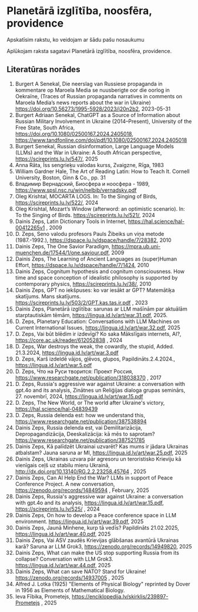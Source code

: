 #  Planetārā izglītība, noosfēra, providence
Apskatīsim rakstu, ko veidojam ar šādu pašu nosaukumu

Aplūkojam raksta sagatavi Planetārā izglītība, noosfēra, providence.
## Literatūras norādes

1.	Burgert A Senekal, Die neerslag van Russiese propaganda in kommentare op Maroela Media se nuusberigte oor die oorlog in Oekraïne, (Traces of Russian propaganda narratives in comments on Maroela Media’s news reports about the war in Ukraine) https://doi.org/10.56273/1995-5928/2023/j20n2b2, 2023-05-31
2.	Burgert Adriaan Senekal, ChatGPT as a Source of Information about Russian Military Involvement in Ukraine (2014–Present), University of the Free State, South Africa, https://doi.org/10.1080/02500167.2024.2405018, https://www.tandfonline.com/doi/pdf/10.1080/02500167.2024.2405018 
3.	Burgert Senekal, Russian disinformation, Large Language Models (LLMs) and the War in Ukraine: A South African perspective, https://scireprints.lu.lv/547/, 2025
4.	Anna Rāta, Īss sengrieķu valodas kurss, Zvaigzne, Rīga, 1983 
5.	William Gardner Hale, The Art of Reading Latin: How to Teach It. Cornell University, Boston, Ginn & Co., pp. 31 
6.	Владимир Вернадский, Биосфера и ноосфера - 1989, https://www.spsl.nsc.ru/win/nelbib/vernadsky.pdf     
7.	Oleg Krishtal, MOCARTA LOGS. In: To the Singing of Birds, https://scireprints.lu.lv/522/, 2024
8.	Oleg Krishtal, Mozart’s Window (afterword: an optimistic scenario). In: To the Singing of Birds. https://scireprints.lu.lv/521/, 2024
9.	Dainis Zeps, Latin Dictionary Tools in Internet,  https://hal.science/hal-00412265v1 , 2009
10.	D. Zeps, Seno valodu profesors Pauls Žibeiks un viņa metode (1987.-1992.), https://dspace.lu.lv/dspace/handle/7/28382, 2010 
11.	Dainis Zeps, The One Savior Paradigm, https://mpra.ub.uni-muenchen.de/17544/1/one.saviour.pdf, 2009
12.	Dainis Zeps, The Learning of Ancient Languages as (super)Human Effort, https://dspace.lu.lv/dspace/handle/7/1424, 2010
13.	Dainis Zeps, Cognitum hypothesis and cognitum consciousness. How time and space conception of idealistic philosophy is supported by contemporary physics, https://scireprints.lu.lv/38/, 2010 
14.	Dainis Zeps, GPT no iekšpuses: ko var iesākt ar GPT? Matemātiķa skatījums. Mans skatījums. https://scireprints.lu.lv/503/2/GPT.kas.tas.ir.pdf , 2023
15.	Dainis Zeps, Planetārā izglītība: sarunas ar LLM mašīnām par aktuālām starptautiskām tēmām, https://lingua.id.lv/art/war.31.pdf, 2025. 
16.	D. Zeps, Planetary Education: Conversations with LLM Machines on Current International Issues, https://lingua.id.lv/art/war.32.pdf, 2025
17.	D. Zeps, Vai būt blēdim ir izdevīgi? Ko saka Mākslīgais internets, AI?, https://core.ac.uk/reader/612052838 , 2024
18.	D. Zeps, War destroys the weak, the cowardly, the stupid, Added. 21.3.2024, https://lingua.id.lv/art/war.3.pdf 
19.	D. Zeps, Karš izdeldē vājos, gļēvos, glupos, Papildināts.2.4.2024., https://lingua.id.lv/art/war.5.pdf 
20.	D. Zeps, Что на Руси творится: Проект Россия, https://www.researchgate.net/publication/318038370 , 2017
21.	D. Zeps, Russia's aggressive war against Ukraine: a conversation with gpt.4o and its analysis, Zinātnes un Reliģijas dialoga grupas seminārs, 27. novembrī, 2024, https://lingua.id.lv/art/war.15.pdf 
22.	D. Zeps, The New World, or The world after Ukraine's victory, https://hal.science/hal-04839439 
23.	D. Zeps, Russia delenda est: how we understand this, https://www.researchgate.net/publication/387538894
24.	Dainis Zeps, Russia delenda est, vai Demilitarizācija, Depropagandizācija, Deeskalizācija: kā mēs to saprotam? https://www.researchgate.net/publication/387521785 
25.	Dainis Zeps, Kā palīdzēt Ukrainai uzvarēt? Kas mums ir jādara Ukrainas atbalstam? Jauna saruna ar MI, https://lingua.id.lv/art/war.25.pdf, 2025 
26.	Dainis Zeps, Ukrainas uzvara pār agresoru un teroristisko Krieviju kā vienīgais ceļš uz stabilu mieru Ukrainā, http://dx.doi.org/10.13140/RG.2.2.23258.45764 , 2025
27.	Dainis Zeps, Can AI Help End the War? LLMs in support of Peace Conference Project. A new conversation, https://zenodo.org/records/14849594 , February, 2025
28.	Dainis Zeps, Russia's aggressive war against Ukraine: a conversation with gpt.4o and its analysis, https://lingua.id.lv/art/war.15.pdf, https://scireprints.lu.lv/525/ , 2024
29.	Dainis Zeps, On how to develop a Peace conference space in LLM environment. https://lingua.id.lv/art/war.39.pdf, 2025
30.	Dainis Zeps,  Jaunā Minhene, kurp tā vedīs? Papildināts 21.02.2025, https://lingua.id.lv/art/war.40.pdf, 2025
31.	Dainis Zeps, Vai ASV zaudēs Krievijas glābšanas avantūrā Ukrainas karā? Saruna ar LLM Grok3, https://zenodo.org/records/14949820, 2025
32.	Dainis Zeps, What can make the US stop supporting Russia from its collapse? Conversation with LLM Grok3. https://lingua.id.lv/art/war.44.pdf, 2025
33.	Dainis Zeps, What can save NATO? Stand for Ukraine!  https://zenodo.org/records/14937005 , 2025
34.	Alfred J. Lotka (1925) "Elements of Physical Biology" reprinted by Dover in 1956 as Elements of Mathematical Biology.
35.	Ieva Fībika, Prometejs, https://enciklopedija.lv/skirklis/239897-Prometejs , 2025
